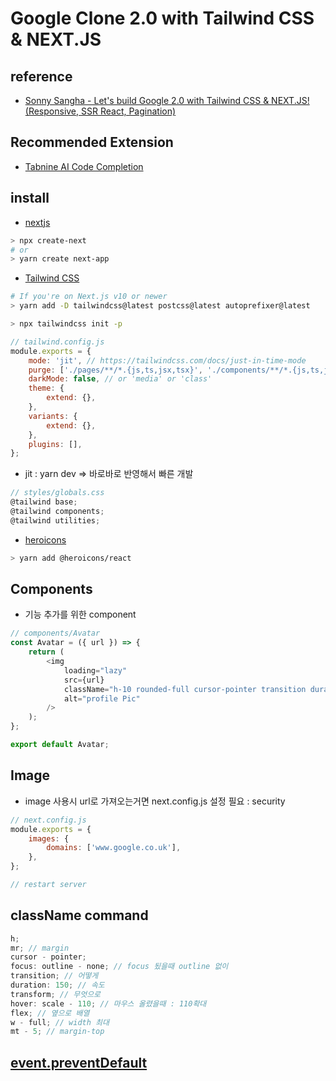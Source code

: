# Google Clone 2.0 with Tailwind CSS & NEXT.JS

## reference

- [Sonny Sangha - Let's build Google 2.0 with Tailwind CSS & NEXT.JS! (Responsive, SSR React, Pagination)](https://www.youtube.com/watch?v=24xpTmaPOdY)

## Recommended Extension

- [Tabnine AI Code Completion](https://www.tabnine.com/welcome)

## install

- [nextjs](https://nextjs.org/docs/getting-started)

```sh
> npx create-next
# or
> yarn create next-app
```

- [Tailwind CSS](https://tailwindcss.com/docs/guides/nextjs)

```sh
# If you're on Next.js v10 or newer
> yarn add -D tailwindcss@latest postcss@latest autoprefixer@latest

> npx tailwindcss init -p
```

```js
// tailwind.config.js
module.exports = {
	mode: 'jit', // https://tailwindcss.com/docs/just-in-time-mode
	purge: ['./pages/**/*.{js,ts,jsx,tsx}', './components/**/*.{js,ts,jsx,tsx}'],
	darkMode: false, // or 'media' or 'class'
	theme: {
		extend: {},
	},
	variants: {
		extend: {},
	},
	plugins: [],
};
```

- jit : yarn dev => 바로바로 반영해서 빠른 개발

```js
// styles/globals.css
@tailwind base;
@tailwind components;
@tailwind utilities;

```

- [heroicons](https://heroicons.com/)

```sh
> yarn add @heroicons/react
```

## Components

- 기능 추가를 위한 component

```js
// components/Avatar
const Avatar = ({ url }) => {
	return (
		<img
			loading="lazy"
			src={url}
			className="h-10 rounded-full cursor-pointer transition duration-150 transform hover:scale-110"
			alt="profile Pic"
		/>
	);
};

export default Avatar;
```

## Image

- image 사용시 url로 가져오는거면 next.config.js 설정 필요 : security

```js
// next.config.js
module.exports = {
	images: {
		domains: ['www.google.co.uk'],
	},
};

// restart server
```

## className command

```js
h;
mr; // margin
cursor - pointer;
focus: outline - none; // focus 됬을때 outline 없이
transition; // 어떻게
duration: 150; // 속도
transform; // 무엇으로
hover: scale - 110; // 마우스 올렸을때 : 110확대
flex; // 옆으로 배열
w - full; // width 최대
mt - 5; // margin-top
```

## [event.preventDefault](https://developer.mozilla.org/ko/docs/Web/API/Event/preventDefault)
